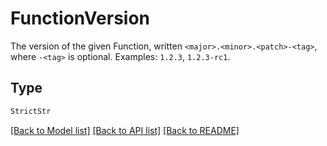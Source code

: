 # FunctionVersion

The version of the given Function, written `<major>.<minor>.<patch>-<tag>`, where `-<tag>` is optional.
Examples: `1.2.3`, `1.2.3-rc1`.


## Type
```python
StrictStr
```


[[Back to Model list]](../../../../README.md#models-v2-link) [[Back to API list]](../../../../README.md#apis-v2-link) [[Back to README]](../../../../README.md)
